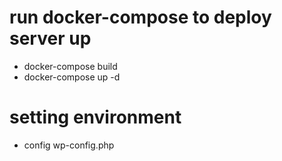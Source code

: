 # run docker-compose to deploy server up
- docker-compose build
- docker-compose up -d

# setting environment
- config wp-config.php
